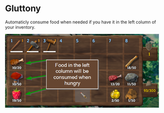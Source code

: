 # Gluttony
Automaticly consume food when needed if you have it in the left column of your inventory.


![Example Screenshot](resources/GluttonExample.png)